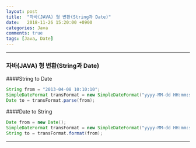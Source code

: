 ```yaml
---
layout: post
title:  "자바(JAVA) 형 변환(String과 Date)"
date:   2018-11-26 15:20:00 +0900
categories: Java
comments: true
tags: [Java, Date]
---
```


---
### 자바(JAVA) 형 변환(String과 Date)


####String to Date
```java
String from = "2013-04-08 10:10:10";
SimpleDateFormat transFormat = new SimpleDateFormat("yyyy-MM-dd HH:mm:ss");
Date to = transFormat.parse(from);
```

####Date to String
```java
Date from = new Date();
SimpleDateFormat transFormat = new SimpleDateFormat("yyyy-MM-dd HH:mm:ss");
String to = transFormat.format(from);
```

[jekyll-docs]: https://jekyllrb.com/docs/home
[jekyll-gh]:   https://github.com/jekyll/jekyll
[jekyll-talk]: https://talk.jekyllrb.com/
---
